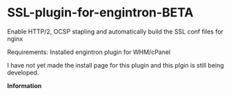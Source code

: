 # SSL-plugin-for-engintron-BETA
Enable HTTP/2, OCSP stapling and automatically build the SSL conf files for nginx

Requirements: Installed engintron plugin for WHM/cPanel

I have not yet made the install page for this plugin and this plgin is still being developed.

<b>Information</b>
